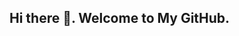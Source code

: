 ## Hi there 👋. Welcome to My GitHub.

<!--
**mrfinch-poi/mrfinch-poi** is a ✨ _special_ ✨ repository because its `README.md` (this file) appears on your GitHub profile.

Here are some ideas to get you started:

- 🔭 I’m currently working on Person of Interest - Samaritan A.i model
- 🌱 I’m currently learning all concepts about A.i
- 👯 I’m looking to collaborate on A.i
- 🤔 I’m looking for help with Developing Samaritan A.i
- 💬 Ask me about anything here on GitHub.
- 📫 How to reach me: GitHub
- 😄 Pronouns: Ezequiel Finch
- ⚡ Fun fact: I love develop new tools.
-->
